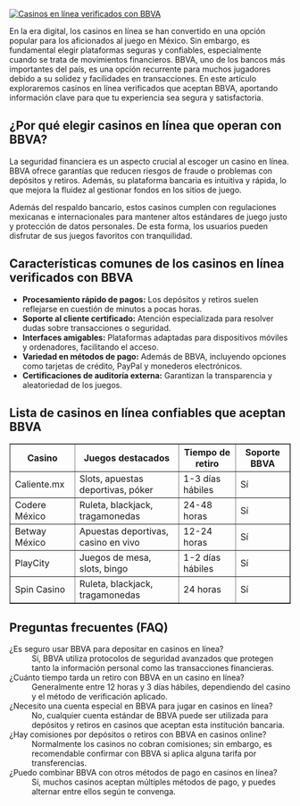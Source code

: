 [![Casinos en línea verificados con BBVA](https://123-caf.pages.dev/gitsignup.png)](https://vrmoo.ru/Bt82HjjY)

<p>En la era digital, los casinos en línea se han convertido en una opción popular para los aficionados al juego en México. Sin embargo, es fundamental elegir plataformas seguras y confiables, especialmente cuando se trata de movimientos financieros. BBVA, uno de los bancos más importantes del país, es una opción recurrente para muchos jugadores debido a su solidez y facilidades en transacciones. En este artículo exploraremos casinos en línea verificados que aceptan BBVA, aportando información clave para que tu experiencia sea segura y satisfactoria.</p>  <h2>¿Por qué elegir casinos en línea que operan con BBVA?</h2> <p>La seguridad financiera es un aspecto crucial al escoger un casino en línea. BBVA ofrece garantías que reducen riesgos de fraude o problemas con depósitos y retiros. Además, su plataforma bancaria es intuitiva y rápida, lo que mejora la fluidez al gestionar fondos en los sitios de juego.</p> <p>Además del respaldo bancario, estos casinos cumplen con regulaciones mexicanas e internacionales para mantener altos estándares de juego justo y protección de datos personales. De esta forma, los usuarios pueden disfrutar de sus juegos favoritos con tranquilidad.</p>  <h2>Características comunes de los casinos en línea verificados con BBVA</h2> <ul> <li><strong>Procesamiento rápido de pagos:</strong> Los depósitos y retiros suelen reflejarse en cuestión de minutos a pocas horas.</li> <li><strong>Soporte al cliente certificado:</strong> Atención especializada para resolver dudas sobre transacciones o seguridad.</li> <li><strong>Interfaces amigables:</strong> Plataformas adaptadas para dispositivos móviles y ordenadores, facilitando el acceso.</li> <li><strong>Variedad en métodos de pago:</strong> Además de BBVA, incluyendo opciones como tarjetas de crédito, PayPal y monederos electrónicos.</li> <li><strong>Certificaciones de auditoría externa:</strong> Garantizan la transparencia y aleatoriedad de los juegos.</li> </ul>  <h2>Lista de casinos en línea confiables que aceptan BBVA</h2> <table border="1" cellpadding="5" cellspacing="0" style="border-collapse: collapse; width: 100%;"> <thead> <tr> <th>Casino</th> <th>Juegos destacados</th> <th>Tiempo de retiro</th> <th>Soporte BBVA</th> </tr> </thead> <tbody> <tr> <td>Caliente.mx</td> <td>Slots, apuestas deportivas, póker</td> <td>1-3 días hábiles</td> <td>Sí</td> </tr> <tr> <td>Codere México</td> <td>Ruleta, blackjack, tragamonedas</td> <td>24-48 horas</td> <td>Sí</td> </tr> <tr> <td>Betway México</td> <td>Apuestas deportivas, casino en vivo</td> <td>12-24 horas</td> <td>Sí</td> </tr> <tr> <td>PlayCity</td> <td>Juegos de mesa, slots, bingo</td> <td>1-2 días hábiles</td> <td>Sí</td> </tr> <tr> <td>Spin Casino</td> <td>Ruleta, blackjack, tragamonedas</td> <td>24 horas</td> <td>Sí</td> </tr> </tbody> </table>  <h2>Preguntas frecuentes (FAQ)</h2> <dl> <dt>¿Es seguro usar BBVA para depositar en casinos en línea?</dt> <dd>Sí, BBVA utiliza protocolos de seguridad avanzados que protegen tanto la información personal como las transacciones financieras.</dd>  <dt>¿Cuánto tiempo tarda un retiro con BBVA en un casino en línea?</dt> <dd>Generalmente entre 12 horas y 3 días hábiles, dependiendo del casino y el método de verificación aplicado.</dd>  <dt>¿Necesito una cuenta especial en BBVA para jugar en casinos en línea?</dt> <dd>No, cualquier cuenta estándar de BBVA puede ser utilizada para depósitos y retiros en casinos que aceptan esta institución bancaria.</dd>  <dt>¿Hay comisiones por depósitos o retiros con BBVA en casinos online?</dt> <dd>Normalmente los casinos no cobran comisiones; sin embargo, es recomendable confirmar con BBVA si aplica alguna tarifa por transferencias.</dd>  <dt>¿Puedo combinar BBVA con otros métodos de pago en casinos en línea?</dt> <dd>Sí, muchos casinos aceptan múltiples métodos de pago, y puedes alternar entre ellos según te convenga.</dd> </dl>